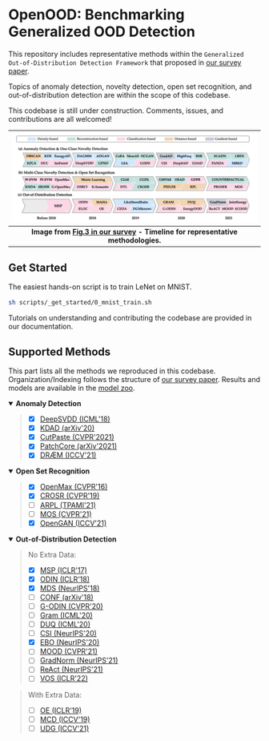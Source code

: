 # OpenOOD: Benchmarking Generalized OOD Detection

This repository includes representative methods within the `Generalized Out-of-Distribution Detection Framework` that proposed
in [our survey paper](https://arxiv.org/abs/2110.11334).

Topics of anomaly detection, novelty detection, open set recognition,
and out-of-distribution detection
are within the scope of this codebase.

This codebase is still under construction. Comments, issues, and contributions are all welcomed!

| ![timeline.jpg](assets/timeline.jpg) |
|:--:|
| <b>Image from [Fig.3 in our survey](https://arxiv.org/abs/2110.11334) - Timeline for representative methodologies.</b>|


## Get Started

The easiest hands-on script is to train LeNet on MNIST.
```bash
sh scripts/_get_started/0_mnist_train.sh
```
Tutorials on understanding and contributing the codebase are provided in our documentation.

## Supported Methods
This part lists all the methods we reproduced in this codebase.
Organization/Indexing follows the structure of [our survey paper](https://arxiv.org/abs/2110.11334).
Results and models are available in the [model zoo](docs/model_zoo.md).


<details open>
<summary><b>Anomaly Detection</b></summary>

> - [x] [DeepSVDD (ICML'18)](https://github.com/lukasruff/Deep-SVDD-PyTorch)
> - [x] [KDAD (arXiv'20)]()
> - [x] [CutPaste (CVPR'2021)]()
> - [x] [PatchCore (arXiv'2021)]()
> - [x] [DRÆM (ICCV'21)]()
</details>


<details open>
<summary><b>Open Set Recognition</b></summary>

> - [x] [OpenMax (CVPR'16)](https://github.com/13952522076/Open-Set-Recognition)
> - [x] [CROSR (CVPR'19)](https://nae-lab.org/~rei/research/crosr/)
> - [ ] [ARPL (TPAMI'21)](https://github.com/iCGY96/ARPL)
> - [ ] [MOS (CVPR'21)](https://github.com/deeplearning-wisc/large_scale_ood)
> - [x] [OpenGAN (ICCV'21)](https://github.com/aimerykong/OpenGAN/tree/main/utils)
</details>


<details open>
<summary><b>Out-of-Distribution Detection</b></summary>

> No Extra Data:
> - [x] [MSP (ICLR'17)]()
> - [x] [ODIN (ICLR'18)]()
> - [x] [MDS (NeurIPS'18)]()
> - [ ] [CONF (arXiv'18)](https://github.com/uoguelph-mlrg/confidence_estimation)
> - [ ] [G-ODIN (CVPR'20)](https://github.com/guyera/Generalized-ODIN-Implementation)
> - [ ] [Gram (ICML'20)](https://github.com/VectorInstitute/gram-ood-detection)
> - [ ] [DUQ (ICML'20)](https://github.com/y0ast/deterministic-uncertainty-quantification)
> - [ ] [CSI (NeurIPS'20)](https://github.com/alinlab/CSI)
> - [x] [EBO (NeurIPS'20)](https://github.com/wetliu/energy_ood)
> - [ ] [MOOD (CVPR'21)](https://github.com/deeplearning-wisc/MOOD)
> - [ ] [GradNorm (NeurIPS'21)](https://github.com/deeplearning-wisc/gradnorm_ood)
> - [ ] [ReAct (NeurIPS'21)](https://github.com/deeplearning-wisc/react)
> - [ ] [VOS (ICLR'22)](https://github.com/deeplearning-wisc/vos)

> With Extra Data:
> - [ ] [OE (ICLR'19)]()
> - [ ] [MCD (ICCV'19)]()
> - [ ] [UDG (ICCV'21)]()
</details>
